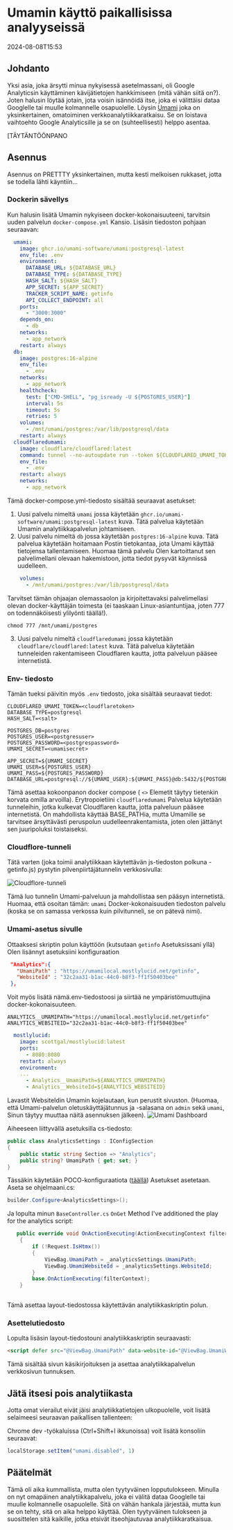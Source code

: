 # Umamin käyttö paikallisissa analyyseissä

<!--category-- ASP.NET, Umami -->
<datetime class="hidden">2024-08-08T15:53</datetime>

## Johdanto

Yksi asia, joka ärsytti minua nykyisessä asetelmassani, oli Google Analyticsin käyttäminen kävijätietojen hankkimiseen (mitä vähän siitä on?). Joten halusin löytää jotain, jota voisin isännöidä itse, joka ei välittäisi dataa Googlelle tai muulle kolmannelle osapuolelle. Löysin [Umami](https://umami.is/) joka on yksinkertainen, omatoiminen verkkoanalytiikkaratkaisu. Se on loistava vaihtoehto Google Analyticsille ja se on (suhteellisesti) helppo asentaa.

[TÄYTÄNTÖÖNPANO

## Asennus

Asennus on PRETTTY yksinkertainen, mutta kesti melkoisen rukkaset, jotta se todella lähti käyntiin...

### Dockerin sävellys

Kun halusin lisätä Umamin nykyiseen docker-kokonaisuuteeni, tarvitsin uuden palvelun `docker-compose.yml` Kansio. Lisäsin tiedoston pohjaan seuraavan:

```yaml
  umami:
    image: ghcr.io/umami-software/umami:postgresql-latest
    env_file: .env
    environment:
      DATABASE_URL: ${DATABASE_URL}
      DATABASE_TYPE: ${DATABASE_TYPE}
      HASH_SALT: ${HASH_SALT}
      APP_SECRET: ${APP_SECRET}
      TRACKER_SCRIPT_NAME: getinfo
      API_COLLECT_ENDPOINT: all
    ports:
      - "3000:3000"
    depends_on:
      - db
    networks:
      - app_network
    restart: always
  db:
    image: postgres:16-alpine
    env_file:
      - .env
    networks:
      - app_network
    healthcheck:
      test: ["CMD-SHELL", "pg_isready -U ${POSTGRES_USER}"]
      interval: 5s
      timeout: 5s
      retries: 5
    volumes:
      - /mnt/umami/postgres:/var/lib/postgresql/data
    restart: always
  cloudflaredumami:
    image: cloudflare/cloudflared:latest
    command: tunnel --no-autoupdate run --token ${CLOUDFLARED_UMAMI_TOKEN}
    env_file:
      - .env
    restart: always
    networks:
      - app_network


```

Tämä docker-compose.yml-tiedosto sisältää seuraavat asetukset:

1. Uusi palvelu nimeltä `umami` jossa käytetään `ghcr.io/umami-software/umami:postgresql-latest` kuva. Tätä palvelua käytetään Umamin analytiikkapalvelun johtamiseen.
2. Uusi palvelu nimeltä `db` jossa käytetään `postgres:16-alpine` kuva. Tätä palvelua käytetään hoitamaan Postin tietokantaa, jota Umami käyttää tietojensa tallentamiseen.
   Huomaa tämä palvelu Olen kartoittanut sen palvelimellani olevaan hakemistoon, jotta tiedot pysyvät käynnissä uudelleen.

```yaml
    volumes:
      - /mnt/umami/postgres:/var/lib/postgresql/data
```

Tarvitset tämän ohjaajan olemassaolon ja kirjoitettavaksi palvelimellasi olevan docker-käyttäjän toimesta (ei taaskaan Linux-asiantuntijaa, joten 777 on todennäköisesti ylilyönti täällä!).

```shell
chmod 777 /mnt/umami/postgres
```

3. Uusi palvelu nimeltä `cloudflaredumami` jossa käytetään `cloudflare/cloudflared:latest` kuva. Tätä palvelua käytetään tunneleiden rakentamiseen Cloudflaren kautta, jotta palveluun pääsee internetistä.

### Env- tiedosto

Tämän tueksi päivitin myös `.env` tiedosto, joka sisältää seuraavat tiedot:

```shell
CLOUDFLARED_UMAMI_TOKEN=<cloudflaretoken>
DATABASE_TYPE=postgresql
HASH_SALT=<salt>

POSTGRES_DB=postgres
POSTGRES_USER=<postgresuser>
POSTGRES_PASSWORD=<postgrespassword>
UMAMI_SECRET=<umamisecret>

APP_SECRET=${UMAMI_SECRET}
UMAMI_USER=${POSTGRES_USER}
UMAMI_PASS=${POSTGRES_PASSWORD}
DATABASE_URL=postgresql://${UMAMI_USER}:${UMAMI_PASS}@db:5432/${POSTGRES_DB}
```

Tämä asettaa kokoonpanon docker compose ( `<>` Elemetit täytyy tietenkin korvata omilla arvoilla). Erytropoietiini `cloudflaredumami` Palvelua käytetään tunneleihin, jotka kulkevat Cloudflaren kautta, jotta palveluun pääsee internetistä. On mahdollista käyttää BASE_PATHia, mutta Umamille se tarvitsee ärsyttävästi peruspolun uudelleenrakentamista, joten olen jättänyt sen juuripoluksi toistaiseksi.

### Cloudflore-tunneli

Tätä varten (joka toimii analytiikkaan käytettävän js-tiedoston polkuna - getinfo.js) pystytin pilvenpiirtäjätunnelin verkkosivulla:

![Cloudflore-tunneli](umamisetup.png)

Tämä luo tunnelin Umami-palveluun ja mahdollistaa sen pääsyn internetistä. Huomaa, että osoitan tämän: `umami` Docker-kokonaisuuden tiedoston palvelu (koska se on samassa verkossa kuin pilvitunneli, se on pätevä nimi).

### Umami-asetus sivulle

Ottaaksesi skriptin polun käyttöön (kutsutaan `getinfo` Asetuksissani yllä) Olen lisännyt asetuksiini konfiguraation

```json
 "Analytics":{
   "UmamiPath" : "https://umamilocal.mostlylucid.net/getinfo",
   "WebsiteId" : "32c2aa31-b1ac-44c0-b8f3-ff1f50403bee"
 },
```

Voit myös lisätä nämä.env-tiedostoosi ja siirtää ne ympäristömuuttujina docker-kokonaisuuteen.

```shell
ANALYTICS__UMAMIPATH="https://umamilocal.mostlylucid.net/getinfo"
ANALYTICS_WEBSITEID="32c2aa31-b1ac-44c0-b8f3-ff1f50403bee"
```

```yaml
  mostlylucid:
    image: scottgal/mostlylucid:latest
    ports:
      - 8080:8080
    restart: always
    environment:
    ...
      - Analytics__UmamiPath=${ANALYTICS_UMAMIPATH}
      - Analytics__WebsiteId=${ANALYTICS_WEBSITEID}
```

Lavastit WebsiteIdin Umamin kojelautaan, kun perustit sivuston. (Huomaa, että Umami-palvelun oletuskäyttäjätunnus ja -salasana on `admin` sekä `umami`, Sinun täytyy muuttaa näitä asennuksen jälkeen).
![Umami Dashboard](umamiaddwebsite.png)

Aiheeseen liittyvällä asetuksilla cs-tiedosto:

```csharp
public class AnalyticsSettings : IConfigSection
{
    public static string Section => "Analytics";
    public string? UmamiPath { get; set; }
}
```

Tässäkin käytetään POCO-konfiguraatiota ([täällä](/blog/addingidentityfreegoogleauth#configuring-google-auth-with-poco)) Asetukset asetetaan.
Aseta se ohjelmaani.cs:

```csharp
builder.Configure<AnalyticsSettings>();
```

Ja lopulta minun `BaseController.cs` `OnGet` Method I've additioned the play for the analytics script:

```csharp
   public override void OnActionExecuting(ActionExecutingContext filterContext)
    {
        if (!Request.IsHtmx())
        {
            ViewBag.UmamiPath = _analyticsSettings.UmamiPath;
            ViewBag.UmamiWebsiteId = _analyticsSettings.WebsiteId;
        }
        base.OnActionExecuting(filterContext);
    }
    
```

Tämä asettaa layout-tiedostossa käytettävän analytiikkaskriptin polun.

### Asettelutiedosto

Lopulta lisäsin layout-tiedostouni analytiikkaskriptin seuraavasti:

```html
<script defer src="@ViewBag.UmamiPath" data-website-id="@ViewBag.UmamiWebsiteId"></script>
```

Tämä sisältää sivun käsikirjoituksen ja asettaa analytiikkapalvelun verkkosivun tunnuksen.

## Jätä itsesi pois analytiikasta

Jotta omat vierailut eivät jäisi analytiikkatietojen ulkopuolelle, voit lisätä selaimeesi seuraavan paikallisen tallenteen:

Chrome dev -työkaluissa (Ctrl+Shift+I ikkunoissa) voit lisätä konsoliin seuraavat:

```javascript
localStorage.setItem("umami.disabled", 1)
```

## Päätelmät

Tämä oli aika kummallista, mutta olen tyytyväinen lopputulokseen. Minulla on nyt omapäinen analytiikkapalvelu, joka ei välitä dataa Googlelle tai muulle kolmannelle osapuolelle. Sitä on vähän hankala järjestää, mutta kun se on tehty, sitä on aika helppo käyttää. Olen tyytyväinen tulokseen ja suosittelen sitä kaikille, jotka etsivät itseohjautuvaa analytiikkaratkaisua.